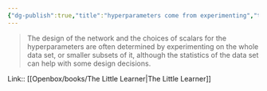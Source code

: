 ```yaml
---
{"dg-publish":true,"title":"hyperparameters come from experimenting","tags":["quotes"],"date":"2023-05-17T09:53:15+04:00","dg-path":"/quotes/202305170953.md","permalink":"/quotes/202305170953/","dgPassFrontmatter":true}
---
```



> The design of the network and the choices of scalars for the hyperparameters are often determined by experimenting on the whole data set, or smaller subsets of it, although the statistics of the data set can help with some design decisions.

Link:: [[Openbox/books/The Little Learner|The Little Learner]]

